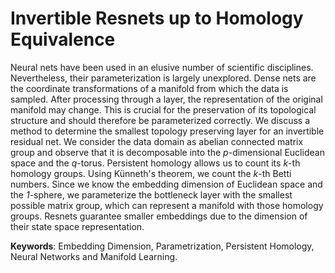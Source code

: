 # Invertible Resnets up to Homology Equivalence
Neural nets have been used in an elusive number of scientific disciplines. Nevertheless, their parameterization is largely unexplored. Dense nets are the coordinate transformations of a manifold from which the data is sampled. After processing through a layer, the representation of the original manifold may change. This is crucial for the preservation of its topological structure and should therefore be parameterized correctly. We discuss a method to determine the smallest topology preserving layer for an invertible residual net. We consider the data domain as abelian connected matrix group and observe that it is decomposable into the *p*-dimensional Euclidean space and the *q*-torus. Persistent homology allows us to count its *k*-th homology groups. Using Künneth's theorem, we count the *k*-th Betti numbers. Since we know the embedding dimension of Euclidean space and the *1*-sphere, we parameterize the bottleneck layer with the smallest possible matrix group, which can represent a manifold with those homology groups. Resnets guarantee smaller embeddings due to the dimension of their state space representation.

**Keywords**: Embedding Dimension, Parametrization, Persistent Homology, Neural Networks and Manifold Learning.
